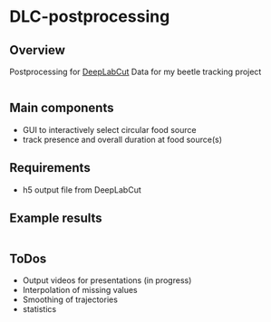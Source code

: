 # DLC-postprocessing
## Overview
Postprocessing for <a href="https://github.com/DeepLabCut/DeepLabCut">DeepLabCut</a> Data for my beetle tracking project

<img alt="" src="https://www.hagen-wende.de/images/github/beetles_social.jpg">

## Main components
- GUI to interactively select circular food source
- track presence and overall duration at food source(s)

## Requirements

- h5 output file from DeepLabCut


## Example results

<img alt="" src="https://www.hagen-wende.de/images/github/beetle_analysis_output.png">

## ToDos
- Output videos for presentations (in progress)
- Interpolation of missing values
- Smoothing of trajectories
- statistics
